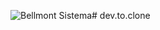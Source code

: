 ![Bellmont Sistema](https://res.cloudinary.com/bellmont-sistema/image/upload/v1615083252/logo_one_light_08b8c122ce.png)#   d e v . t o . c l o n e  
 